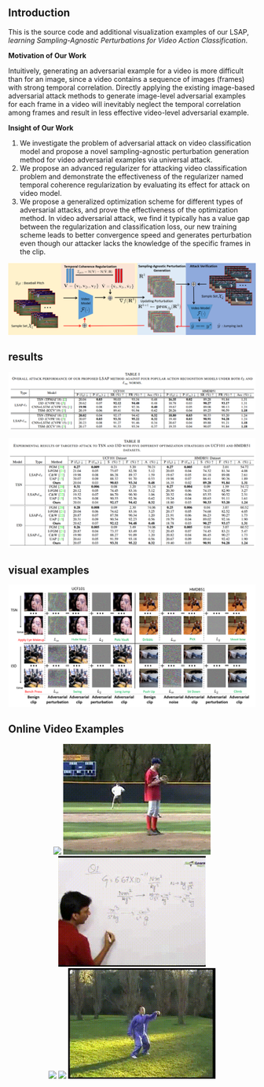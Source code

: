 <!-- # Learning Sampling-Agnostic Perturbation for Video Action Classification -->

## Introduction

This is the source code and additional visualization examples of our LSAP, *learning Sampling-Agnostic Perturbations for Video Action Classification*.

**Motivation of Our Work**
<!-- Adversarial attack mainly focus on static image, but dose not deal with temporal varying inputs. An explict analysis of adversarial attack of temporal varying input on video undersatnding is still missing. Here, we attempt to investigate what properties are significant to generating adversarial examples for temporal varying inputs like video. The reason why we needed to generated unversarial perturbatio for a given video is that traditional adversarial attack methods only generate perturbation for a specific input, while a video recognition model can classify a video with any fixed input clips because of the inherent pattern distributed in the whole video. Therefore, the perturbations of videos should be valiable for any clips with different sampling strategy. -->
Intuitively, generating an adversarial example for a video is more difficult than for an image, since a video contains a sequence of images (frames) with strong temporal correlation. Directly applying the existing image-based adversarial attack methods to generate image-level adversarial examples for each frame in a video will inevitably neglect the  temporal correlation among frames and result in less effective video-level adversarial example.


**Insight of Our Work**

1. We investigate the problem of adversarial attack on video classification model and propose a novel sampling-agnostic perturbation generation method for video adversarial examples via universal attack.
2. We propose an advanced regularizer  for attacking video classification problem and demonstrate the effectiveness of the regularizer named temporal coherence regularization by evaluating its effect for attack on video model.
3. We propose a generalized optimization scheme for different types of adversarial attacks, and prove the effectiveness of the optimization method. In video adversarial attack, we find it typically has a value gap between the regularization and classification loss, our new training scheme leads to better convergence speed and generates perturbation even though our attacker lacks the knowledge of the specific frames in the clip.
   
![framework](https://github.com/zhang-jr/LSAP/blob/master/img/framework.png)

## results

![result_model](https://github.com/zhang-jr/LSAP/blob/master/img/result_model.png)

![overall_result](https://github.com/zhang-jr/LSAP/blob/master/img/overall_result.png)


## visual examples
![visu_example](https://github.com/zhang-jr/LSAP/blob/master/img/visu_example.png)

## Online Video Examples
<div align="center">
  <img src="https://github.com/zhang-jr/LSAP/blob/master/img/online_demo_1.gif" width="300px" /> <img src="https://github.com/zhang-jr/LSAP/blob/master/img/online_demo_2.gif" width="300px" /> <img src="https://github.com/zhang-jr/LSAP/blob/master/img/online_demo_3.gif" width="300px" />
</div>

<div align="center">
  <img src="https://github.com/zhang-jr/LSAP/blob/master/img/online_demo_4.gif" width="300px" /> <img src="https://github.com/zhang-jr/LSAP/blob/master/img/online_demo_5.gif" width="300px" /> <img src="https://github.com/zhang-jr/LSAP/blob/master/img/online_demo_6.gif" width="300px" />
</div>
